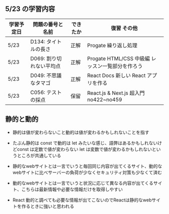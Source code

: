 ## 5/23 の学習内容

| 学習予定日 | 問題の番号と名前         | できたか | 復習 その他                                      |
| ---------- | ------------------------ | -------- | ------------------------------------------------ |
| 5/23       | D134: タイトルの長さ     | 正解     | Progate 繰り返し処理                             |
| 5/23       | D069: 割り切れない平均点 | 正解     | Progate HTML/CSS 中級編 レッスン一覧部分を作ろう |
| 5/23       | D049: 不思議なタマゴ     | 正解     | React Docs 新しい React アプリを作る             |
| 5/23       | C056: テストの採点       |   保留   | React.js & Next.js 超入門 no422~no459            |

## 静的と動的

- 静的は値が変わらないこと動的は値が変わるかもしれないことを指す

- たぶん静的は const で動的は let みたいな感じ、語弊はあるかもしれないけどconst は定数で値が変わらない let は変数で値が変わるかもしれないというところが共通している

- 静的なwebサイトとは一言でいうと毎回同じ内容が出てくるサイト、動的なwebサイトに比べサーバーの負荷が少なくセキュリティ対策も少なくて済む

- 動的なwebサイトとは一言でいうと状況に応じて異なる内容が出てくるサイト、こちらは最新情報や必要な情報だけを取得しやすい

- React 動的と調べても必要な情報が出てこないのでReactは静的なwebサイトを作るときに強いと思われる